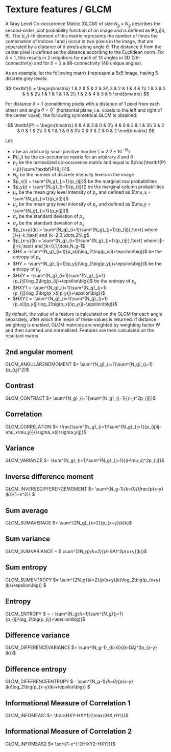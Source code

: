 # Texture features / GLCM

 A Gray Level Co-occurrence Matrix (GLCM) of size $N_g \times N_g$ describes the second-order joint probability function of an image and is defined as $\textbf{P}(i,j|\delta,\theta)$.
  The $(i,j)$-th element of this matrix represents the number of times the combination of
  indices $i$ and $j$ occur in two pixels in the image, that are separated by a distance of $\delta$
  pixels along angle $\theta$.
  The distance $\delta$ from the center pixel is defined as the distance according to the Euclidean norm.
  For $\delta=1$, this results in 2 neighbors for each of 13 angles in 3D (26-connectivity) and for
  $\delta=2$ a 98-connectivity (49 unique angles).

  As an example, let the following matrix $\textbf{I}$ represent a 5x5 image, having 5 discrete
  grey levels:

  $$
    \textbf{I} = \begin{bmatrix}
    1 & 2 & 5 & 2 & 3\\
    3 & 2 & 1 & 3 & 1\\
    1 & 3 & 5 & 5 & 2\\
    1 & 1 & 1 & 1 & 2\\
    1 & 2 & 4 & 3 & 5 \end{bmatrix}
$$

  For distance $\delta = 1$ (considering pixels with a distance of 1 pixel from each other)
  and angle $\theta=0^\circ$ (horizontal plane, i.e. voxels to the left and right of the center voxel),
  the following symmetrical GLCM is obtained:

$$
    \textbf{P} = \begin{bmatrix}
    6 & 4 & 3 & 0 & 0\\
    4 & 0 & 2 & 1 & 3\\
    3 & 2 & 0 & 1 & 2\\
    0 & 1 & 1 & 0 & 0\\
    0 & 3 & 2 & 0 & 2 \end{bmatrix}
$$

  Let:

  - $\epsilon$ be an arbitrarily small positive number ($\approx 2.2\times10^{-16}$)
  - $\textbf{P}(i,j)$ be the co-occurence matrix for an arbitrary $\delta$ and $\theta$
  - $p_{ij}$ be the normalized co-occurence matrix and equal to
    $\frac{\textbf{P}(i,j)}{\sum{\textbf{P}(i,j)}}$
  - $N_g$ be the number of discrete intensity levels in the image
  - $p_x(i) = \sum^{N_g}_{j=1}{p_{ij}}$ be the marginal row probabilities
  - $p_y(j) = \sum^{N_g}_{i=1}{p_{ij}}$ be the marginal column probabilities
  - $\mu_x$ be the mean gray level intensity of $p_x$ and defined as
    $\mu_x = \sum^{N_g}_{i=1}{p_x(i)i}$
  - $\mu_y$ be the mean gray level intensity of $p_y$ and defined as
    $\mu_y = \sum^{N_g}_{j=1}{p_y(j)j}$
  - $\sigma_x$ be the standard deviation of $p_x$
  - $\sigma_y$ be the standard deviation of $p_y$
  - $p_{x+y}(k) = \sum^{N_g}_{i=1}\sum^{N_g}_{j=1}{p_{ij}},\text{ where }i+j=k,\text{ and }k=2,3,\dots,2N_g$
  - $p_{x-y}(k) = \sum^{N_g}_{i=1}\sum^{N_g}_{j=1}{p_{ij}},\text{ where }|i-j|=k,\text{ and }k=0,1,\dots,N_g-1$
  - $HX =  -\sum^{N_g}_{i=1}{p_x(i)\log_2\big(p_x(i)+\epsilon\big)}$ be the entropy of $p_x$
  - $HY =  -\sum^{N_g}_{j=1}{p_y(j)\log_2\big(p_y(j)+\epsilon\big)}$ be the entropy of $p_y$
  - $HXY =  -\sum^{N_g}_{i=1}\sum^{N_g}_{j=1}{p_{ij}\log_2\big(p_{ij}+\epsilon\big)}$ be the entropy of
    $p_{ij}$
  - $HXY1 =  -\sum^{N_g}_{i=1}\sum^{N_g}_{j=1}{p_{ij}\log_2\big(p_x(i)p_y(j)+\epsilon\big)}$
  - $HXY2 =  -\sum^{N_g}_{i=1}\sum^{N_g}_{j=1}{p_x(i)p_y(j)\log_2\big(p_x(i)p_y(j)+\epsilon\big)}$

  By default, the value of a feature is calculated on the GLCM for each angle separately, after which the mean of these
  values is returned. If distance weighting is enabled, GLCM matrices are weighted by weighting factor W and
  then summed and normalised. Features are then calculated on the resultant matrix.

## 2nd angular moment 
GLCM_ANGULAR2NDMOMENT $=  \sum^{N_g}_{i=1}\sum^{N_g}_{j=1}{p_{i,j}^2}$


## Contrast 
GLCM_CONTRAST $= \sum^{N_g}_{i=1}\sum^{N_g}_{j=1}{(i-j)^2p_{ij}}$


## Correlation 
GLCM_CORRELATION $= \frac{\sum^{N_g}_{i=1}\sum^{N_g}_{j=1}{p_{ij}ij-\mu_x\mu_y}}{\sigma_x(i)\sigma_y(j)}$


## Variance 
GLCM_VARIANCE $= \sum^{N_g}_{i=1}\sum^{N_g}_{j=1}{(i-\mu_x)^2p_{ij}}$ 
 

## Inverse difference moment
GLCM_INVERSEDIFFERENCEMOMENT $= \sum^{N_g-1}_{k=0}{\frac{p_{x-y}(k)}{1+k^2}}
$

## Sum average
GLCM_SUMAVERAGE $= \sum^{2N_g}_{k=2}{p_{x+y}(k)k}$

## Sum variance 
GLCM_SUMVARIANCE = $ \sum^{2N_g}_{k=2}{(k-SA)^2p_{x+y}(k)}$

## Sum entropy 
GLCM_SUMENTROPY $= \sum^{2N_g}_{k=2}{p_{x+y}(k)\log_2\big(p_{x+y}(k)+\epsilon\big)} $

## Entropy 
GLCM_ENTROPY $ = - \sum^{N_g}_{i=1}\sum^{N_g}_{j=1}
      {p_{ij}\log_2\big(p_{ij}+\epsilon\big)}$

## Difference variance 
GLCM_DIFFERENCEVARIANCE $= \sum^{N_g-1}_{k=0}{(k-DA)^2p_{x-y}(k)}$

## Difference entropy 
GLCM_DIFFERENCEENTROPY $= \sum^{N_g-1}_{k=0}{p_{x-y}(k)\log_2\big(p_{x-y}(k)+\epsilon\big)} $


## Informational Measure of Correlation 1 
GLCM_INFOMEAS1 $= \frac{HXY-HXY1}{\max\{HX,HY\}}$

## Informational Measure of Correlation 2 
GLCM_INFOMEAS2 $= \sqrt{1-e^{-2(HXY2-HXY)}}$

